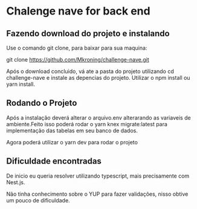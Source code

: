 # Chalenge nave for back end

## Fazendo download do projeto e instalando

Use o comando git clone, para baixar para sua maquina:

git clone https://github.com/Mkroning/challenge-nave.git

Após o download concluido, vá ate a pasta do projeto utilizando cd challenge-nave e instale as depencias do projeto.
Utilizar o npm install ou yarn install.

## Rodando o Projeto

Após a instalação deverá alterar o arquivo.env alterarando as variaveis de ambiente.Feito isso poderá rodar o yarn knex migrate:latest para implementação das tabelas em seu banco de dados.

Agora poderá utilizar o yarn dev para rodar o projeto

## Dificuldade encontradas

De inicio eu queria resolver utilizando typescript, mais precisamente com Nest.js.

Não tinha conhecimento sobre o YUP para fazer validações, nisso obtive um pouco de dificuldade.
